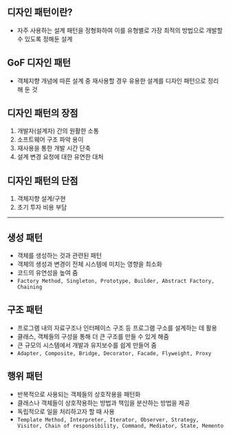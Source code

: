 ## 디자인 패턴이란?
* 자주 사용하는 설계 패턴을 정형화하여 이를 유형별로 가장 최적의 방법으로 개발할 수 있도록 정해둔 설계

## GoF 디자인 패턴
* 객체지향 개념에 따른 설계 중 재사용할 경우 유용한 설계를 디자인 패턴으로 정리해 둔 것

## 디자인 패턴의 장점
1. 개발자(설계자) 간의 원활한 소통
2. 소프트웨어 구조 파악 용이
3. 재사용을 통한 개발 시간 단축
4. 설계 변경 요청에 대한 유연한 대처

## 디자인 패턴의 단점
1. 객체지향 설계/구현
2. 초기 투자 비용 부담
---
## 생성 패턴
* 객체를 생성하는 것과 관련된 패턴
* 객체의 생성과 변경이 전체 시스템에 미치는 영향을 최소화
* 코드의 유연성을 높여 줌
* ```Factory Method, Singleton, Prototype, Builder, Abstract Factory, Chaining```

## 구조 패턴
* 프로그램 내의 자료구조나 인터페이스 구조 등 프로그램 구소를 설계하는 데 활용
* 클래스, 객체들의 구성을 통해 더 큰 구조를 만들 수 있게 해줌
* 큰 규모의 시스템에서 개발과 유지보수를 쉽게 만들어 줌
* ```Adapter, Composite, Bridge, Decorator, Facade, Flyweight, Proxy```

## 행위 패턴
* 반복적으로 사용되는 객체들의 상호작용을 패턴화
* 클래스나 객체들이 상호작용하는 방법과 책임을 분산하는 방법을 제공
* 독립적으로 일을 처리하고자 할 때 사용
* ```Template Method, Interpreter, Iterator, Observer, Strategy, Visitor, Chain of responsibility, Command, Mediator, State, Memento```
